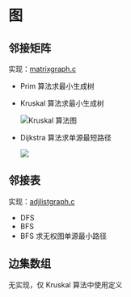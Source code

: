 # 图

## 邻接矩阵

实现：[matrixgraph.c](matrixgraph.c)

- Prim 算法求最小生成树

- Kruskal 算法求最小生成树

  ![Kruskal 算法图](https://www.plantuml.com/plantuml/png/SoWkIImgAStDuG8pkAoURcXxsRJxMT_Iv_DNlfonzSNUDSzw5ptPiUl5lfqlPxSzcxhX-UuMQw2ozJkX8dsJdkxgj-OgpyZCITL0LlLanzeN-sSyczC95DJaKW22p3IDPpFMFzdHy6J7Ag2ofnCwD1LACbBp53Joye4geC3gwTwfJrkNFfyo_rd7X6SB9beZP80wdkxS1aJFvYy56W2HISqfJbNGg4mjreHmyr8oqxY09DX5G6_b5t0v0Bb0Fm80)
  
- Dijkstra 算法求单源最短路径

  ![](https://www.plantuml.com/plantuml/png/SoWkIImgAStDuG8pkAoUTinzkhpxQSyqXRJClCGS7OMKJA1CNdAgZa91Oac6mhEf6vxlRh7cAi_8p4dL0Ak1YZtPiVRPdCwqn9pYrASDUpIv51IidkvRzRnl_Sl6tgTzRSywzptjsA00qV5anou5i4eWQmhS2eLdSngURkX_Fglb-Ux9pvjsMYFCUB5kuVDrqr-iNmgH0Phqj7NRaztJ85oW3fWPx_VqF5tMz6pU7A11JpjcFfkz_rdl8ckkrBmKi8k1timlu780Se5-1W00)

## 邻接表

实现：[adjlistgraph.c](adjlistgraph.c)

- DFS
- BFS
- BFS 求无权图单源最小路径

## 边集数组

无实现，仅 Kruskal 算法中使用定义